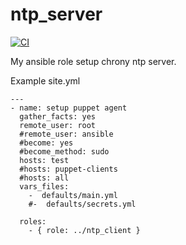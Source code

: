 ntp_server
=========

[![CI](https://github.com/habbis/ntp_server/workflows/CI/badge.svg)](https://github.com/habbis/ntp_server/actions?query=workflow%3ACI)

My ansible role setup chrony ntp server.


Example site.yml

```
---
- name: setup puppet agent
  gather_facts: yes
  remote_user: root
  #remote_user: ansible
  #become: yes
  #become_method: sudo
  hosts: test
  #hosts: puppet-clients
  #hosts: all
  vars_files:
    -  defaults/main.yml
    #-  defaults/secrets.yml

  roles:
    - { role: ../ntp_client }
```


